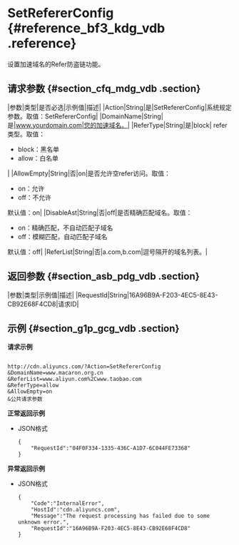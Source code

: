 # SetRefererConfig {#reference_bf3_kdg_vdb .reference}

设置加速域名的Refer防盗链功能。

## 请求参数 {#section_cfq_mdg_vdb .section}

|参数|类型|是否必选|示例值|描述|
|Action|String|是|SetRefererConfig|系统规定参数。取值：SetRefererConfig|
|DomainName|String|是|www.yourdomain.com|您的加速域名。|
|ReferType|String|是|block| refer类型。取值：

 -   block：黑名单
-   allow：白名单

 |
|AllowEmpty|String|否|on|是否允许空refer访问。取值：

 -   on：允许
-   off：不允许

 默认值：on|
|DisableAst|String|否|off|是否精确匹配域名。取值：

 -   on：精确匹配，不自动匹配子域名
-   off：模糊匹配，自动匹配子域名

 默认值：off|
|ReferList|String|否|a.com,b.com|逗号隔开的域名列表。|

## 返回参数 {#section_asb_pdg_vdb .section}

|参数|类型|示例值|描述|
|RequestId|String|16A96B9A-F203-4EC5-8E43-CB92E68F4CD8|请求ID|

## 示例 {#section_g1p_gcg_vdb .section}

**请求示例**

```

http://cdn.aliyuncs.com/?Action=SetRefererConfig
&DomainName=www.macaron.org.cn
&ReferList=www.aliyun.com%2Cwww.taobao.com
&ReferType=allow
&AllowEmpty=on
&公共请求参数
```

**正常返回示例**

-   JSON格式

    ```
    {
        "RequestId":"04F0F334-1335-436C-A1D7-6C044FE73368"
    }
    ```


**异常返回示例**

-   JSON格式

    ```
    {
        "Code":"InternalError",
        "HostId":"cdn.aliyuncs.com",
        "Message":"The request processing has failed due to some unknown error.",
        "RequestId":"16A96B9A-F203-4EC5-8E43-CB92E68F4CD8"
    }
    ```


